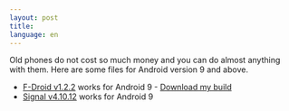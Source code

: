 ```yaml
---
layout: post
title: 
language: en
---
```


Old phones do not cost so much money and you can do almost anything with them.
Here are some files for Android version 9 and above.

- [F-Droid v1.2.2](https://gitlab.com/fdroid/fdroidclient/tree/1.2.2) works for Android 9 - [Download my build](https://github.com/niccokunzmann/niccokunzmann.github.io/releases/download/upload/fdroidclient-release-unsigned.apk)
- [Signal v4.10.12](https://github.com/signalapp/Signal-Android/releases/tag/v4.10.12)
    works for Android 9



